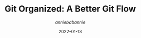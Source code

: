 ---
author: _anniebabannie_
date: 2022-01-13
publisher: thepracticaldev
tags:
  - git
  - processes
target_url: https://dev.to/render/git-organized-a-better-git-flow-56go
title: "Git Organized: A Better Git Flow"
---